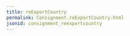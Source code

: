 ```yaml
---
title: reExportCountry
permalink: Consignment.reExportCountry.html
jsonid: consignment_reexportcountry
---
```


